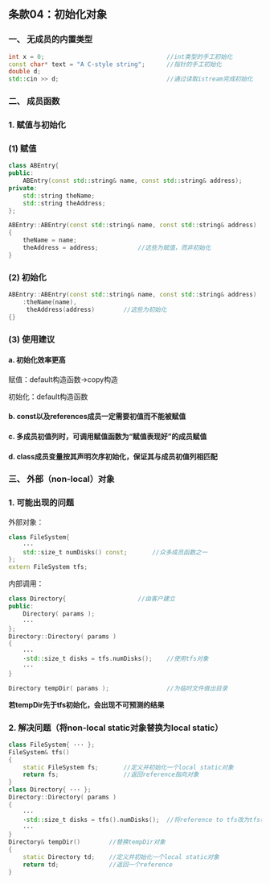 ## 条款04：初始化对象

### 一、 无成员的内置类型

```C++
int x = 0;									//int类型的手工初始化
const char* text = "A C-style string";		//指针的手工初始化
double d;
std::cin >> d;								//通过读取istream完成初始化
```



### 二、 成员函数

### 1. 赋值与初始化

### (1) 赋值

```C++
class ABEntry{
public:
    ABEntry(const std::string& name, const std::string& address);
private:
    std::string theName;
    std::string theAddress;
};

ABEntry::ABEntry(const std::string& name, const std::string& address)
{
	theName = name;
    theAddress = address;			//这些为赋值，而非初始化
}
```



### (2) 初始化

```C++
ABEntry::ABEntry(const std::string& name, const std::string& address)
    :theName(name),
	 theAddress(address)		//这些为初始化
{}
```



### (3) 使用建议

#### a. 初始化效率更高

赋值：default构造函数→copy构造

初始化：default构造函数

#### b. const以及references成员一定需要初值而不能被赋值

#### c. 多成员初值列时，可调用赋值函数为“赋值表现好”的成员赋值

#### d. class成员变量按其声明次序初始化，保证其与成员初值列相匹配



### 三、 外部（non-local）对象

### 1. 可能出现的问题

外部对象：

```C++
class FileSystem{
    ···
    std::size_t numDisks() const;		//众多成员函数之一
};
extern FileSystem tfs;
```

内部调用：

```C++
class Directory{					//由客户建立
public:
    Directory( params );
    ···
};
Directory::Directory( params )
{
    ···
    ·std::size_t disks = tfs.numDisks();	//使用tfs对象
    ···
}

Directory tempDir( params );				//为临时文件做出目录
```

**若tempDir先于tfs初始化，会出现不可预测的结果**



### 2. 解决问题（将non-local static对象替换为local static）

```C++
class FileSystem{ ··· };
FileSystem& tfs()
{
    static FileSystem fs;		//定义并初始化一个local static对象
    return fs;					//返回reference指向对象
}
class Directory{ ··· };
Directory::Directory( params )
{
    ···
    ·std::size_t disks = tfs().numDisks();	//将reference to tfs改为tfs()
    ···
}
Directory& tempDir()		//替换tempDir对象
{
    static Directory td;	//定义并初始化一个local static对象
    return td;				//返回一个reference
}
```

